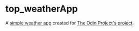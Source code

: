 # top_weatherApp
A [simple weather app](https://18alantom.github.io/top_weatherApp/) created for [The Odin Project's project](https://www.theodinproject.com/courses/javascript/lessons/weather-app).
